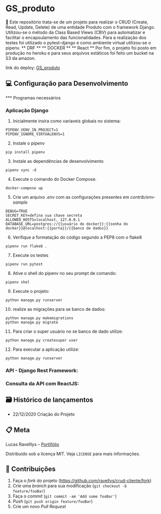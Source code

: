 # GS_produto
📜 Este repositório trata-se de um projeto para realizar o CRUD (Create, Read, Update, Delete) de uma entidade Produto com o framework Django. Utilizou-se o método da Class Based Views (CBV) para automatizar e facilitar o encapsulamento das funcionalidades. Para a realização dos testes foi utilizado o pytest-django e como ambiente virtual utilizou-se o pipenv.
** DRF **
** DOCKER **
** React **
Por fim, o projeto foi posto em produção no heroku e para seus arquivos estáticos foi feito um bucket na S3 da amazon. 

link do deploy: [GS_produto](https://gsproduto.herokuapp.com/)

 
## 💻 Configuração para Desenvolvimento

*** Programas necessários

### Aplicação Django

1. Inicialmente insira como variaveis globais no sistema:
```
PIPENV_VENV_IN_PROJECT=1
PIPENV_IGNORE_VIRTUALENVS=1
```

2. Instale o pipenv
```
pip install pipenv
```

3. Instale as dependências de desenvolvimento
```
pipenv sync -d
```

4. Execute o comando do Docker Compose.

```
docker-compose up
```

5. Crie um arquivo _.env_ com as configurações presentes em _contrib/env-sample_

```
DEBUG=TRUE
SECRET_KEY=defina sua chave secreta
ALLOWED_HOSTS=localhost, 127.0.0.1
DATABASE_URL=postgres://{{usuário do docker}}:{{senha do docker}}@localhost:{{porta}}/{{banco de dados}}
```


6. Verifique a formatação do código segundo a PEP8 com o flake8 
```
pipenv run flake8 .
```

7. Execute os testes 
```
pipenv run pytest
```

8. Ative o shell do pipenv no seu prompt de comando:
```
pipenv shel
```

9. Execute o projeto:
```
python manage.py runserver
```

10. realize as migrações para se banco de dados:
```
python manage.py makemigrations
python manage.py migrate
```

11. Para criar o super usuário no se banco de dado utilize:
```
python manage.py createsuper user
```

12. Para executar a aplicação utilize:
```
python manage.py runserver
```

### API - Django Rest Framework:


### Consulta da API com  ReactJS:



## 🗃 Histórico de lançamentos

* 22/12/2020 Criação do Projeto


## 📋 Meta

Lucas Ravelllys – [Portifólio](https://ravellys.github.io)

Distribuído sob a licença MIT. Veja `LICENSE` para mais informações.


## 🚀 Contribuições

1. Faça o _fork_ do projeto (<https://github.com/ravellys/crud-cliente/fork>)
2. Crie uma _branch_ para sua modificação (`git checkout -b feature/fooBar`)
3. Faça o _commit_ (`git commit -am 'Add some fooBar'`)
4. _Push_ (`git push origin feature/fooBar`)
5. Crie um novo _Pull Request_
